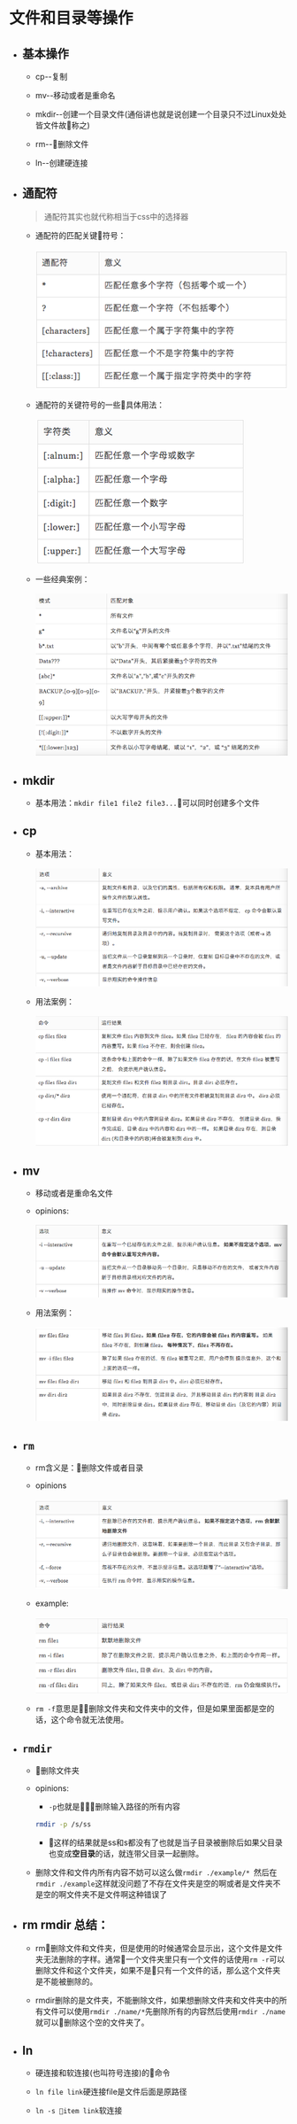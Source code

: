 # 文件和目录等操作

- ## 基本操作

    - cp--复制

    - mv--移动或者是重命名

    - mkdir--创建一个目录文件(通俗讲也就是说创建一个目录只不过Linux处处皆文件故称之)

    - rm--删除文件

    - ln--创建硬连接

- ## 通配符

    > 通配符其实也就代称相当于css中的选择器

    - 通配符的匹配关键符号：<br><br>![p](../picture/tong.png) 

    - 通配符的关键符号的一些具体用法：<br><br>![p](../picture/tong-1.png)

    - 一些经典案例：<br><br>![p](../picture/tong-e.png)
- ## mkdir

    - 基本用法：`mkdir file1 file2 file3...`可以同时创建多个文件

- ## cp

    - 基本用法：<br><br>![p](../picture/cp-opinios.png)

    - 用法案例：<br><br>![p](../picture/cp-example.png)

- ## mv

    - 移动或者是重命名文件

    - opinions:<br><br>![p](../picture/mv.png)

    - 用法案例：<br><br>![](../picture/mv-1.png)

- ## `rm`

    - rm含义是：删除文件或者目录

    - opinions<br><br>![](../picture/rm.png)

    - example:<br><br>![](../picture/rm-1.png)

    - `rm -f`意思是删除文件夹和文件夹中的文件，但是如果里面都是空的话，这个命令就无法使用。

- ## `rmdir`
    - 删除文件夹
    - opinions:
        - `-p`也就是删除输入路径的所有内容
        ```bash
        rmdir -p /s/ss
        ```

        - 这样的结果就是ss和s都没有了也就是当子目录被删除后如果父目录也变成**空目录**的话，就连带父目录一起删除。

    - 删除文件和文件内所有内容不妨可以这么做`rmdir ./example/* `然后在`rmdir ./example`这样就没问题了不存在文件夹是空的啊或者是文件夹不是空的啊文件夹不是文件啊这种错误了

- ## rm rmdir 总结：

    - rm删除文件和文件夹，但是使用的时候通常会显示出，这个文件是文件夹无法删除的字样。通常一个文件夹里只有一个文件的话使用`rm -r`可以删除文件和这个文件夹，如果不是只有一个文件的话，那么这个文件夹是不能被删除的。

    - rmdir删除的是文件夹，不能删除文件，如果想删除文件夹和文件夹中的所有文件可以使用`rmdir ./name/*`先删除所有的内容然后使用`rmdir ./name`就可以删除这个空的文件夹了。

- ## ln
    - 硬连接和软连接(也叫符号连接)的命令

    - `ln file link`硬连接file是文件后面是原路径
    
    - `ln -s item link`软连接
